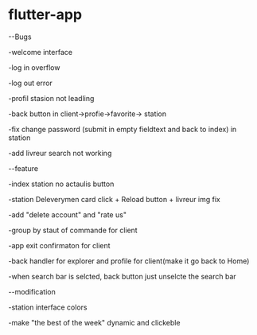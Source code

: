 # flutter-app

--Bugs

-welcome interface


-log in overflow


-log out error


-profil stasion not leadling


-back button in client->profie->favorite-> station


-fix change password (submit in empty fieldtext and back to index) in station


-add livreur search not working

--feature


-index station no actaulis button


-station Deleverymen card click +  Reload button + livreur img fix


-add "delete account" and "rate us"


-group by staut of commande for client 


-app exit confirmaton for client


-back handler for explorer and profile for client(make it go back to Home)


-when search bar is selcted, back button just unselcte the search bar

--modification

-station interface colors


-make "the best of the week" dynamic and clickeble

